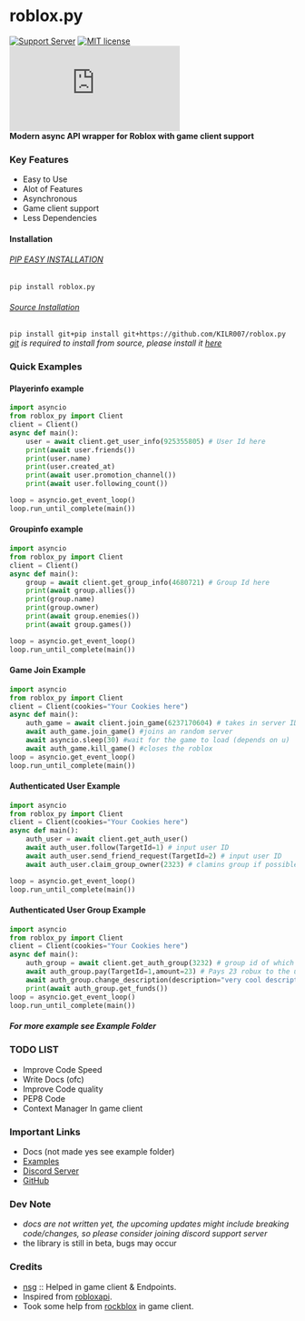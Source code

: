

# **roblox.py**

[![Support Server](https://img.shields.io/discord/591914197219016707.svg?label=Discord&logo=Discord&colorB=7289da&style=for-the-badge)](https://discord.gg/vpEv3HJ)  [![MIT license](https://img.shields.io/badge/License-MIT-blue.svg)](https://github.com/KILR007/pyrblx/blob/master/LICENSE.txt)  [![Downloads](https://static.pepy.tech/badge/roblox.py)](https://static.pepy.tech/badge/roblox.py)  
**Modern async API wrapper for Roblox with game client support**

### Key Features
- Easy to Use
- Alot of Features
- Asynchronous
- Game client support
- Less Dependencies

#### Installation
###### [PIP EASY INSTALLATION](https://pypi.org/project/roblox.py/)
`pip install roblox.py`

###### [Source Installation](https://github.com/KILR007/roblox.py/)
`pip install git+pip install git+https://github.com/KILR007/roblox.py`
*[git](https://git-scm.com/) is required to install from source, please install it [here](https://git-scm.com/downloads)*

### Quick Examples

#### Playerinfo example
````python
import asyncio
from roblox_py import Client
client = Client()
async def main():
    user = await client.get_user_info(925355805) # User Id here
    print(await user.friends())
    print(user.name)
    print(user.created_at)
    print(await user.promotion_channel())
    print(await user.following_count())

loop = asyncio.get_event_loop()
loop.run_until_complete(main())
````
#### Groupinfo example

````python
import asyncio
from roblox_py import Client
client = Client()
async def main():
    group = await client.get_group_info(4680721) # Group Id here
    print(await group.allies())
    print(group.name)
    print(group.owner)
    print(await group.enemies())
    print(await group.games())

loop = asyncio.get_event_loop()
loop.run_until_complete(main())
````
#### Game Join Example

````python
import asyncio
from roblox_py import Client
client = Client(cookies="Your Cookies here")
async def main():
    auth_game = await client.join_game(6237170604) # takes in server ID
    await auth_game.join_game() #joins an random server
    await asyncio.sleep(30) #wait for the game to load (depends on u)
    await auth_game.kill_game() #closes the roblox
loop = asyncio.get_event_loop()
loop.run_until_complete(main())
````

#### Authenticated User Example

````python
import asyncio
from roblox_py import Client
client = Client(cookies="Your Cookies here")
async def main():
    auth_user = await client.get_auth_user()
    await auth_user.follow(TargetId=1) # input user ID
    await auth_user.send_friend_request(TargetId=2) # input user ID
    await auth_user.claim_group_owner(2323) # clamins group if possible

loop = asyncio.get_event_loop()
loop.run_until_complete(main())
````

#### Authenticated User Group Example

````python
import asyncio
from roblox_py import Client
client = Client(cookies="Your Cookies here")
async def main():
    auth_group = await client.get_auth_group(3232) # group id of which u wanna take actions with
    await auth_group.pay(TargetId=1,amount=23) # Pays 23 robux to the user with the spcified user_id
    await auth_group.change_description(description="very cool description")
    print(await auth_group.get_funds())
loop = asyncio.get_event_loop()
loop.run_until_complete(main())
````
##### *For more example see Example Folder*

### TODO LIST
- Improve Code Speed
- Write Docs (ofc)
- Improve Code quality
- PEP8 Code
- Context Manager In game client

### Important Links
- Docs (not made yes see example folder)
- [Examples](https://github.com/KILR007/roblox.py/tree/master/Examples)
- [Discord Server](https://discord.gg/vpEv3HJ)
- [GitHub](https://github.com/KILR007/roblox.py)

### Dev Note
- *docs are not written yet, the upcoming updates might include breaking code/changes, so please consider joining discord support server*
- the library is still in beta, bugs may occur

### Credits
- [nsg](https://github.com/nsg-mfd) :: Helped in game client & Endpoints.
- Inspired from [robloxapi](https://github.com/iranathan/robloxapi).
- Took some help from [rockblox](https://pypi.org/project/rockblox/) in game client.
